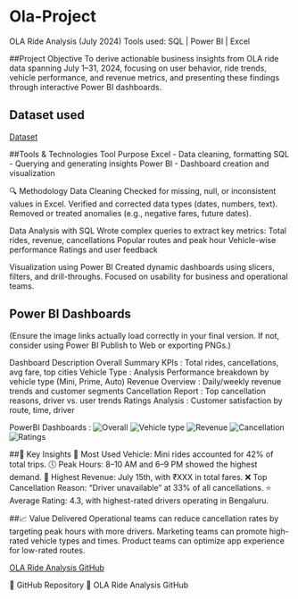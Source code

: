 # Ola-Project

OLA Ride Analysis (July 2024)
Tools used: SQL | Power BI | Excel

##Project Objective
To derive actionable business insights from OLA ride data spanning July 1–31, 2024, focusing on user behavior, ride trends, vehicle performance, and revenue metrics, and presenting these findings through interactive Power BI dashboards.

## Dataset used
<a href="https://github.com/Sahil-Josan/Ola-Project/blob/main/OlaBookings.csv"> Dataset</a>

##Tools & Technologies
Tool	  Purpose
Excel -	Data cleaning, formatting
SQL -	Querying and generating insights
Power BI - Dashboard creation and visualization

🔍 Methodology
Data Cleaning
Checked for missing, null, or inconsistent values in Excel.
Verified and corrected data types (dates, numbers, text).
Removed or treated anomalies (e.g., negative fares, future dates).

Data Analysis with SQL
Wrote complex queries to extract key metrics:
Total rides, revenue, cancellations
Popular routes and peak hour
Vehicle-wise performance
Ratings and user feedback

Visualization using Power BI
Created dynamic dashboards using slicers, filters, and drill-throughs.
Focused on usability for business and operational teams.


## Power BI Dashboards
(Ensure the image links actually load correctly in your final version. If not, consider using Power BI Publish to Web or exporting PNGs.)

Dashboard            	Description
Overall Summary	KPIs : Total rides, cancellations, avg fare, top cities
Vehicle Type : Analysis	Performance breakdown by vehicle type (Mini, Prime, Auto)
Revenue Overview :	Daily/weekly revenue trends and customer segments
Cancellation Report :	Top cancellation reasons, driver vs. user trends
Ratings Analysis :	Customer satisfaction by route, time, driver

PowerBI Dashboards :
![Overall](https://github.com/user-attachments/assets/0b67ceee-5d6b-466d-aa86-732a4a220800)
![Vehicle type](https://github.com/user-attachments/assets/9bcffa3d-c7c9-4a94-9829-0811930c5c5d)
![Revenue](https://github.com/user-attachments/assets/8665b6c5-2c2d-4ecf-986e-c9e14781b336)
![Cancellation](https://github.com/user-attachments/assets/3e5caab4-0298-4fb1-8453-a3b91f9ca60d)
![Ratings](https://github.com/user-attachments/assets/f1c98a71-4eed-4ea4-ab09-35633a1eec04)

##📌 Key Insights
🚗 Most Used Vehicle: Mini rides accounted for 42% of total trips.
🕔 Peak Hours: 8–10 AM and 6–9 PM showed the highest demand.
💸 Highest Revenue: July 15th, with ₹XXX in total fares.
❌ Top Cancellation Reason: “Driver unavailable” at 33% of all cancellations.
⭐ Average Rating: 4.3, with highest-rated drivers operating in Bengaluru.

##📈 Value Delivered
Operational teams can reduce cancellation rates by targeting peak hours with more drivers.
Marketing teams can promote high-rated vehicle types and times.
Product teams can optimize app experience for low-rated routes.

<a href =https://github.com/Sahil-Josan/Ola-Project>OLA Ride Analysis GitHub<a>

🔗 GitHub Repository
🔗 OLA Ride Analysis GitHub
